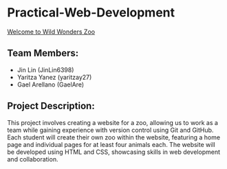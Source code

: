 # Practical-Web-Development
[Welcome to Wild Wonders Zoo](https://jinlin6398.github.io/Zoo-Project/)

## Team Members:
- Jin Lin (JinLin6398)
- Yaritza Yanez (yaritzay27)
- Gael Arellano (GaelAre)

## Project Description: 
This project involves creating a website for a zoo, allowing us to work as a team while gaining experience with version control using Git and GitHub. Each student will create their own zoo within the website, featuring a home page and individual pages for at least four animals each. The website will be developed using HTML and CSS, showcasing skills in web development and collaboration.
